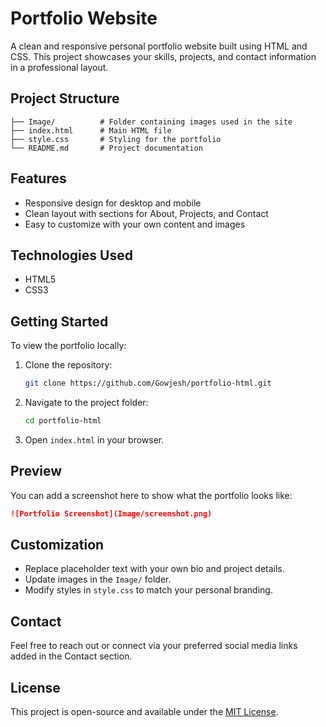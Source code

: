 
# Portfolio Website

A clean and responsive personal portfolio website built using HTML and CSS. This project showcases your skills, projects, and contact information in a professional layout.

## Project Structure

```
├── Image/          # Folder containing images used in the site
├── index.html      # Main HTML file
├── style.css       # Styling for the portfolio
└── README.md       # Project documentation
```

## Features

- Responsive design for desktop and mobile
- Clean layout with sections for About, Projects, and Contact
- Easy to customize with your own content and images

## Technologies Used

- HTML5
- CSS3

## Getting Started

To view the portfolio locally:

1. Clone the repository:
   ```bash
   git clone https://github.com/Gowjesh/portfolio-html.git
   ```
2. Navigate to the project folder:
   ```bash
   cd portfolio-html
   ```
3. Open `index.html` in your browser.

## Preview

You can add a screenshot here to show what the portfolio looks like:
```markdown
![Portfolio Screenshot](Image/screenshot.png)
```

## Customization

- Replace placeholder text with your own bio and project details.
- Update images in the `Image/` folder.
- Modify styles in `style.css` to match your personal branding.

## Contact

Feel free to reach out or connect via your preferred social media links added in the Contact section.

## License

This project is open-source and available under the [MIT License](LICENSE).
